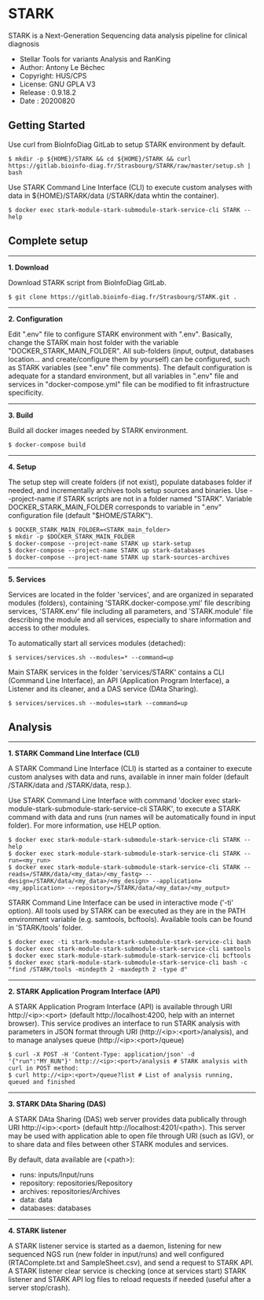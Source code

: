 STARK
============
STARK is a Next-Generation Sequencing data analysis pipeline for clinical diagnosis
* Stellar Tools for variants Analysis and RanKing
* Author: Antony Le Béchec
* Copyright: HUS/CPS
* License: GNU GPLA V3
* Release : 0.9.18.2
* Date : 20200820



Getting Started
---------------


Use curl from BioInfoDiag GitLab to setup STARK environment by default.

```
$ mkdir -p ${HOME}/STARK && cd ${HOME}/STARK && curl https://gitlab.bioinfo-diag.fr/Strasbourg/STARK/raw/master/setup.sh | bash
```


Use STARK Command Line Interface (CLI) to execute custom analyses with data in ${HOME}/STARK/data (/STARK/data whtin the container).

```
$ docker exec stark-module-stark-submodule-stark-service-cli STARK --help
```


Complete setup
---------------


---
**1. Download**

Download STARK script from BioInfoDiag GitLab.

```
$ git clone https://gitlab.bioinfo-diag.fr/Strasbourg/STARK.git .
```


---
**2. Configuration**

Edit ".env" file to configure STARK environment with ".env". Basically, change the STARK main host folder with the variable "DOCKER_STARK_MAIN_FOLDER". All sub-folders (input, output, databases location... and create/configure them by yourself) can be configured, such as STARK variables (see ".env" file comments). The default configuration is adequate for a standard environment, but all variables in ".env" file and services in "docker-compose.yml" file can be modified to fit infrastructure specificity.


---
**3. Build**

Build all docker images needed by STARK environment.

```
$ docker-compose build
```


---
**4. Setup**

The setup step will create folders (if not exist), populate databases folder if needed, and incrementally archives tools setup sources and binaries. Use --project-name if STARK scripts are not in a folder named "STARK". Variable DOCKER_STARK_MAIN_FOLDER corresponds to variable in ".env" configuration file (default "$HOME/STARK").

```
$ DOCKER_STARK_MAIN_FOLDER=<STARK_main_folder>
$ mkdir -p $DOCKER_STARK_MAIN_FOLDER
$ docker-compose --project-name STARK up stark-setup
$ docker-compose --project-name STARK up stark-databases
$ docker-compose --project-name STARK up stark-sources-archives
```

---
**5. Services**

Services are located in the folder 'services', and are organized in separated modules (folders), containing 'STARK.docker-compose.yml' file describing services, 'STARK.env' file including all parameters, and 'STARK.module' file describing the module and all services, especially to share information and access to other modules.

To automatically start all services modules (detached):

```
$ services/services.sh --modules=* --command=up
```

Main STARK services in the folder 'services/STARK' contains a CLI (Command Line Interface), an API (Application Program Interface), a Listener and its cleaner, and a DAS service (DAta Sharing).

```
$ services/services.sh --modules=stark --command=up
```


Analysis
--------


---
**1. STARK Command Line Interface (CLI)**


A STARK Command Line Interface (CLI) is started as a container to execute custom analyses with data and runs, available in inner main folder (default /STARK/data and /STARK/data, resp.).

Use STARK Command Line Interface with command 'docker exec stark-module-stark-submodule-stark-service-cli STARK', to execute a STARK command with data and runs (run names will be automatically found in input folder). For more information, use HELP option.

```
$ docker exec stark-module-stark-submodule-stark-service-cli STARK --help
$ docker exec stark-module-stark-submodule-stark-service-cli STARK --run=<my_run>
$ docker exec stark-module-stark-submodule-stark-service-cli STARK --reads=/STARK/data/<my_data>/<my_fastq> --design=/STARK/data/<my_data>/<my_design> --application=<my_application> --repository=/STARK/data/<my_data>/<my_output>
```

STARK Command Line Interface can be used in interactive mode ('-ti' option). All tools used by STARK can be executed as they are in the PATH environment variable (e.g. samtools, bcftools). Available tools can be found in 'STARK/tools' folder.

```
$ docker exec -ti stark-module-stark-submodule-stark-service-cli bash
$ docker exec stark-module-stark-submodule-stark-service-cli samtools
$ docker exec stark-module-stark-submodule-stark-service-cli bcftools
$ docker exec stark-module-stark-submodule-stark-service-cli bash -c "find /STARK/tools -mindepth 2 -maxdepth 2 -type d"
```

---
**2. STARK Application Program Interface (API)**


A STARK Application Program Interface (API) is available through URI http://\<ip\>:\<port\> (default http://localhost:4200, help with an internet browser). This service prodives an interface to run STARK analysis with parameters in JSON format through URI (http://\<ip\>:\<port\>/analysis), and to manage analyses queue (http://\<ip\>:\<port\>/queue)

```
$ curl -X POST -H 'Content-Type: application/json' -d '{"run":"MY_RUN"}' http://<ip>:<port>/analysis # STARK analysis with curl in POST method:
$ curl http://<ip>:<port>/queue?list # List of analysis running, queued and finished
```

---
**3. STARK DAta Sharing (DAS)**


A STARK DAta Sharing (DAS) web server provides data publically through URI http://\<ip\>:\<port\> (default http://localhost:4201/<path\>). This server may be used with application able to open file through URI (such as IGV), or to share data and files between other STARK modules and services.


By default, data available are (\<path\>):
- runs: inputs/Input/runs
- repository: repositories/Repository
- archives: repositories/Archives
- data: data
- databases: databases



---
**4. STARK listener**


A STARK listener service is started as a daemon, listening for new sequenced NGS run (new folder in input/runs) and well configured (RTAComplete.txt and SampleSheet.csv), and send a request to STARK API. A STARK listener clear service is checking (once at services start) STARK listener and STARK API log files to reload requests if needed (useful after a server stop/crash).
